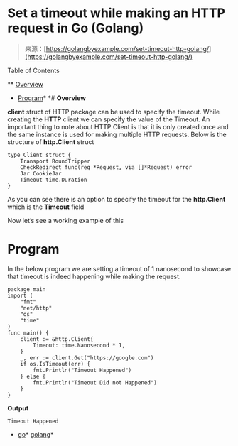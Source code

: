 <!--yml
category: 未分类
date: 2024-10-13 06:33:51
-->

# Set a timeout while making an HTTP request in Go (Golang)

> 来源：[https://golangbyexample.com/set-timeout-http-golang/](https://golangbyexample.com/set-timeout-http-golang/)

Table of Contents

 **   [Overview](#Overview "Overview")
*   [Program](#Program "Program")*  *# **Overview**

**client** struct of HTTP package can be used to specify the timeout. While creating the **HTTP** client we can specify the value of the Timeout. An important thing to note about HTTP Client is that it is only created once and the same instance is used for making multiple HTTP requests. Below is the structure of **http.Client** struct

```
type Client struct {
	Transport RoundTripper
	CheckRedirect func(req *Request, via []*Request) error
	Jar CookieJar
	Timeout time.Duration
}
```

As you can see there is an option to specify the timeout for the **http.Client** which is the **Timeout** field

Now let’s see a working example of this

# **Program**

In the below program we are setting a timeout of 1 nanosecond to showcase that timeout is indeed happening while making the request.

```
package main
import (
    "fmt"
    "net/http"
    "os"
    "time"
)
func main() {
    client := &http.Client{
        Timeout: time.Nanosecond * 1,
    }
    _, err := client.Get("https://google.com")
    if os.IsTimeout(err) {
        fmt.Println("Timeout Happened")
    } else {
        fmt.Println("Timeout Did not Happened")
    }
}
```

**Output**

```
Timeout Happened
```

*   [go](https://golangbyexample.com/tag/go/)*   [golang](https://golangbyexample.com/tag/golang/)*